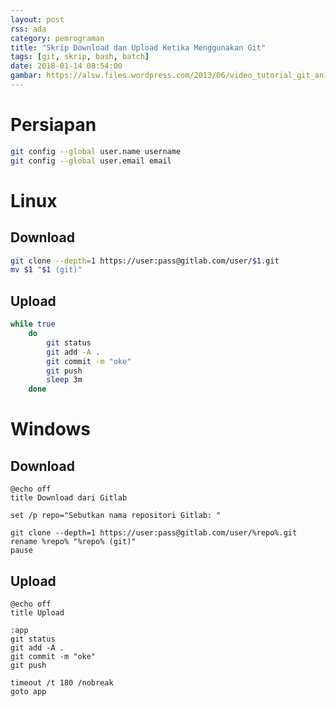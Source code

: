 ```yaml
---
layout: post
rss: ada
category: pemrograman
title: "Skrip Download dan Upload Ketika Menggunakan Git"
tags: [git, skrip, bash, batch]
date: 2018-01-14 08:54:00
gambar: https://alsw.files.wordpress.com/2013/06/video_tutorial_git_anime.jpg
---
```


# Persiapan

```bash
git config --global user.name username
git config --global user.email email
```

# Linux

## Download

```bash
git clone --depth=1 https://user:pass@gitlab.com/user/$1.git
mv $1 "$1 (git)"
```

## Upload

```bash
while true
	do
		git status
		git add -A .
		git commit -m "oke"
		git push
		sleep 3m
	done
```

# Windows

## Download

```shell
@echo off
title Download dari Gitlab

set /p repo="Sebutkan nama repositori Gitlab: "

git clone --depth=1 https://user:pass@gitlab.com/user/%repo%.git
rename %repo% "%repo% (git)"
pause
```

## Upload

```shell
@echo off
title Upload

:app
git status
git add -A .
git commit -m "oke"
git push

timeout /t 180 /nobreak
goto app
```